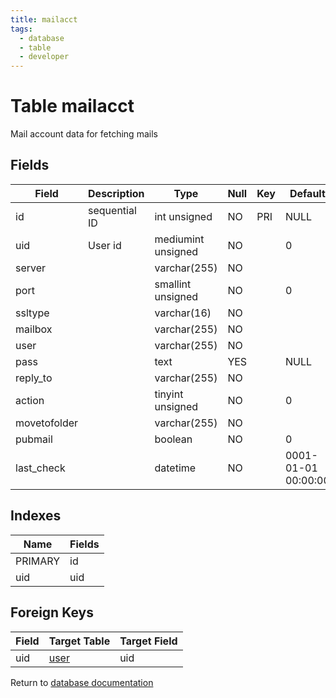 ```yaml
---
title: mailacct
tags:
  - database
  - table
  - developer
---
```

# Table mailacct

Mail account data for fetching mails

## Fields

| Field        | Description   | Type               | Null | Key | Default             | Extra          |
| ------------ | ------------- | ------------------ | ---- | --- | ------------------- | -------------- |
| id           | sequential ID | int unsigned       | NO   | PRI | NULL                | auto_increment |
| uid          | User id       | mediumint unsigned | NO   |     | 0                   |                |
| server       |               | varchar(255)       | NO   |     |                     |                |
| port         |               | smallint unsigned  | NO   |     | 0                   |                |
| ssltype      |               | varchar(16)        | NO   |     |                     |                |
| mailbox      |               | varchar(255)       | NO   |     |                     |                |
| user         |               | varchar(255)       | NO   |     |                     |                |
| pass         |               | text               | YES  |     | NULL                |                |
| reply_to     |               | varchar(255)       | NO   |     |                     |                |
| action       |               | tinyint unsigned   | NO   |     | 0                   |                |
| movetofolder |               | varchar(255)       | NO   |     |                     |                |
| pubmail      |               | boolean            | NO   |     | 0                   |                |
| last_check   |               | datetime           | NO   |     | 0001-01-01 00:00:00 |                |

## Indexes

| Name    | Fields   |
| ------- | -------- |
| PRIMARY | id       |
| uid     | uid      |

## Foreign Keys

| Field | Target Table         | Target Field |
| ----- | -------------------- | ------------ |
| uid   | [user](./db_user.md) | uid          |

Return to [database documentation](./index.md)
